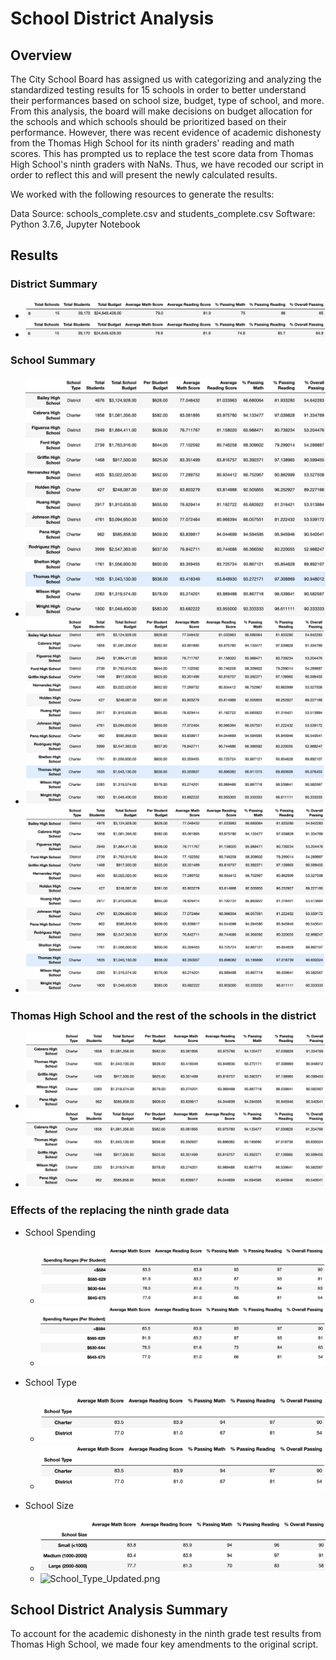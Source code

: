 # School District Analysis

## Overview
The City School Board has assigned us with categorizing and analyzing the standardized testing results for 15 schools in order to better understand their performances based on school size, budget, type of school, and more. From this analysis, the board will make decisions on budget allocation for the schools and which schools should be prioritized based on their performance. However, there was recent evidence of academic dishonesty from the Thomas High School for its ninth graders' reading and math scores. This has prompted us to replace the test score data from Thomas High School's ninth graders with NaNs. Thus, we have recoded our script in order to reflect this and will present the newly calculated results.

We worked with the following resources to generate the results:

Data Source: schools_complete.csv and students_complete.csv
Software: Python 3.7.6, Jupyter Notebook 

## Results

### District Summary
- ![District_Summary_Original.png](Pictures/District_Summary_Original.png)
- ![District_Summary_Updated.png](Pictures/District_Summary_Updated.png)

### School Summary
- ![School_Summary_Original.png](Pictures/School_Summary_Original.png)
- ![School_Summary_Update.png](Pictures/School_Summary_Updated.png)
- ![School_Summary_Final.png](Pictures/School_Summary_Final.png)

### Thomas High School and the rest of the schools in the district
- ![Top_5_Original.png](Pictures/Top_5_Original.png)
- ![Top_5_Updated.png](Pictures/Top_5_Updated.png)

### Effects of the replacing the ninth grade data
- School Spending
  - ![Budget_Ranges_Original.png](Pictures/Budget_Ranges_Original.png)
  - ![Budget_Ranges_Updated.png](Pictures/Budget_Ranges_Updated.png)
  
- School Type
  - ![School_Type_Original.png](Pictures/School_Type_Original.png)
  - ![School_Type_Updated.png](Pictures/School_Type_Updated.png)
  
- School Size
  - ![School_Size_Original.png](Pictures/School_Size_Original.png)
  - ![School_Type_Updated.png](Pictures/School_Updated_Original.png)
  
  
## School District Analysis Summary
To account for the academic dishonesty in the ninth grade test results from Thomas High School, we made four key amendments to the original script.

